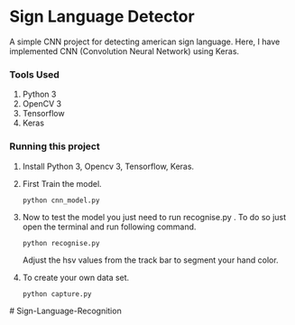 # Sign Language Detector

A simple CNN project for detecting american sign language.
Here, I have implemented CNN (Convolution Neural Network) using Keras.

### Tools Used

1. Python 3
2. OpenCV 3
3. Tensorflow
4. Keras

### Running this project

1. Install Python 3, Opencv 3, Tensorflow, Keras.
2. First Train the model.
    ```
    python cnn_model.py
    ```
2. Now to test the model you just need to run recognise.py . To do so just open the terminal and run following command.
    ```
    python recognise.py
    ```
    Adjust the hsv values from the track bar to segment your hand color.

3. To create your own data set.
    ```
    python capture.py
    ```





#   S i g n - L a n g u a g e - R e c o g n i t i o n 
 
 
